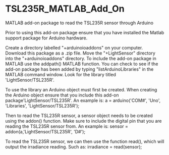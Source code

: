 # TSL235R_MATLAB_Add_On
MATLAB add-on package to read the TSL235R sensor through Arduino

Prior to using this add-on package ensure that you have installed the Matlab 
support package for Arduino hardware. 

Create a directory labelled "+arduinoioaddons" on your computer. Download this 
package as a .zip file. Move the "+LightSensor" directory into the 
"+arduinoioaddons" directory. To include the add-on package in MATLAB use the 
addpath() MATLAB function. You can check to see if the add-on package has been 
added by typing "listArduinoLibraries" in the MATLAB command window. Look for 
the library titled 'LightSensor/TSL235R'. 

To use the library an Arduino object must first be created. When creating the 
Arduino object ensure that you include this add-on package'LightSensor/TSL235R'. 
An example is: 
a = arduino('COM#', 'Uno', 'Libraries', 'LightSensor/TSL235R');

Then to read the TSL235R sensor, a sensor object needs to be created using the 
addon() function. Make sure to include the digital pin that you are reading the
 TSL235R sensor from.
An example is: 
sensor = addon(a,'LightSensor/TSL235R', 'D#');

To read the TSL235R sensor, we can then use the function read(), which will 
output the irradiance reading. Such as: 
irradiance = read(sensor);